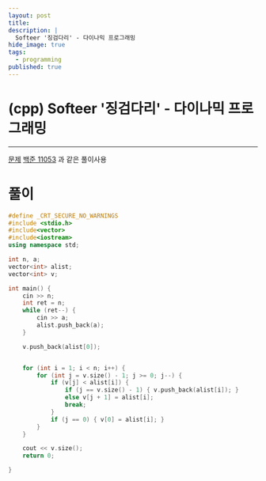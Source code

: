 ```yaml
---
layout: post
title: 
description: |
  Softeer '징검다리' - 다이나믹 프로그래밍
hide_image: true
tags:
  - programming
published: true
---
```


# (cpp) Softeer '징검다리' - 다이나믹 프로그래밍
* * *
[문제](https://softeer.ai/practice/info.do?idx=1&eid=390)
[백준 11053](https://www.acmicpc.net/problem/11053) 과 같은 풀이사용

# 풀이
```cpp
#define _CRT_SECURE_NO_WARNINGS
#include <stdio.h>
#include<vector>
#include<iostream>
using namespace std;

int n, a;
vector<int> alist;
vector<int> v;

int main() {
	cin >> n;
	int ret = n;
	while (ret--) {
		cin >> a;
		alist.push_back(a);
	}

	v.push_back(alist[0]);


	for (int i = 1; i < n; i++) {
		for (int j = v.size() - 1; j >= 0; j--) {
			if (v[j] < alist[i]) {
				if (j == v.size() - 1) { v.push_back(alist[i]); }
				else v[j + 1] = alist[i];
				break;
			}
			if (j == 0) { v[0] = alist[i]; }
		}
	}

	cout << v.size();
	return 0;

}
```
